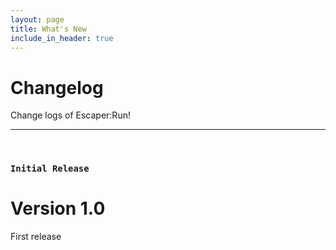 ```yaml
---
layout: page
title: What's New
include_in_header: true
---
```


# Changelog
Change logs of Escaper:Run!
<br>

________
<br>

### `Initial Release`
# **Version 1.0**
First release
<br>